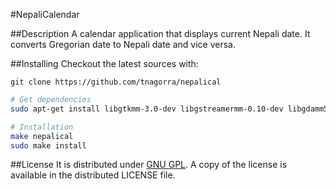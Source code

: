 #NepaliCalendar

##Description
A calendar application that displays current Nepali date. It converts Gregorian date to Nepali date and vice versa.


##Installing
Checkout the latest sources with:

    git clone https://github.com/tnagorra/nepalical

```bash
# Get dependencies
sudo apt-get install libgtkmm-3.0-dev libgstreamermm-0.10-dev libgdamm5.0-dev 

# Installation
make nepalical
sudo make install
```

##License
It is distributed under [GNU GPL][1]. A copy of the license is available in the distributed LICENSE file.


[1]: http://www.gnu.org/licenses/gpl.txt

